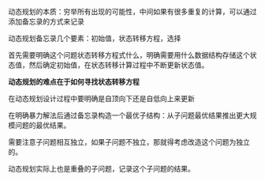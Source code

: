 动态规划的本质：穷举所有出现的可能性，中间如果有很多重复的计算，可以通过添加备忘录的方式来记录

动态规划备忘录几个要素：初始值，状态转移方程，选择

首先需要明确这个问题状态转移方程式什么，明确需要用什么数据结构存储这个状态值，然后确定初始值，在状态转移计算过程中不断更新状态值。

**动态规划的难点在于如何寻找状态转移方程**

在动态规划设计过程中要明确是自顶向下还是自低向上来更新

在明确暴力解法后通过备忘录构造一个最优子结构：从子问题最优结果推出更大规模问题的最优结果。

需要注意子问题相互独立，如果子问题不独立，那就得考虑改造这个问题为独立的。

动态规划实际上也是重叠的子问题，记录这个子问题的结果。

